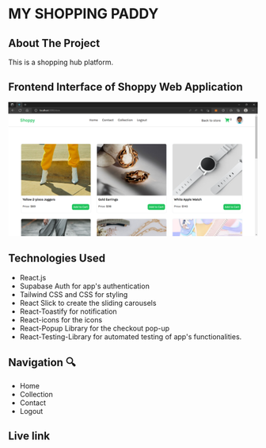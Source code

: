# MY SHOPPING PADDY

## About The Project 

This is a shopping hub platform.



## Frontend Interface of Shoppy Web Application
![MyShopping Paddy Design](shoppy.png) 


## Technologies Used

- React.js
- Supabase Auth for app's authentication
- Tailwind CSS and CSS for styling
- React Slick to create the sliding carousels
- React-Toastify for notification
- React-icons for the icons
- React-Popup Library for the checkout pop-up
- React-Testing-Library for automated testing of app's functionalities.


## Navigation 🔍

- Home
- Collection
- Contact
- Logout


## Live link

